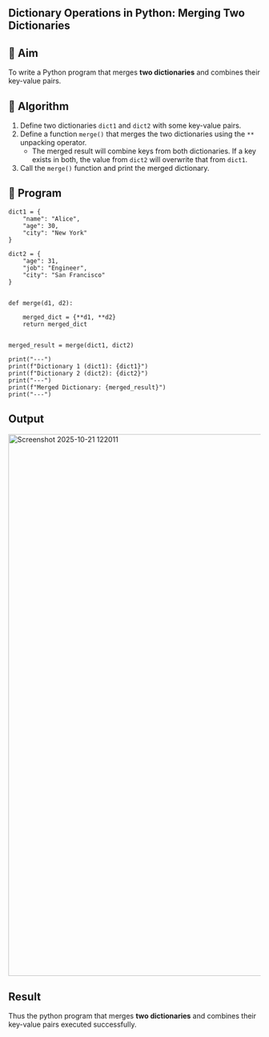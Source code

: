 ## Dictionary Operations in Python: Merging Two Dictionaries

## 🎯 Aim
To write a Python program that merges **two dictionaries** and combines their key-value pairs.

## 🧠 Algorithm
1. Define two dictionaries `dict1` and `dict2` with some key-value pairs.
2. Define a function `merge()` that merges the two dictionaries using the `**` unpacking operator.
   - The merged result will combine keys from both dictionaries. If a key exists in both, the value from `dict2` will overwrite that from `dict1`.
3. Call the `merge()` function and print the merged dictionary.

## 🧾 Program
```
dict1 = {
    "name": "Alice",
    "age": 30,
    "city": "New York"
}

dict2 = {
    "age": 31,  
    "job": "Engineer",
    "city": "San Francisco" 
}


def merge(d1, d2):
    
    merged_dict = {**d1, **d2}
    return merged_dict


merged_result = merge(dict1, dict2)

print("---")
print(f"Dictionary 1 (dict1): {dict1}")
print(f"Dictionary 2 (dict2): {dict2}")
print("---")
print(f"Merged Dictionary: {merged_result}")
print("---")
```

## Output
<img width="1920" height="1080" alt="Screenshot 2025-10-21 122011" src="https://github.com/user-attachments/assets/c2cabed5-90e1-4049-9ad3-f1065aa9fd92" />

## Result
Thus the python program that merges **two dictionaries** and combines their key-value pairs executed successfully.

